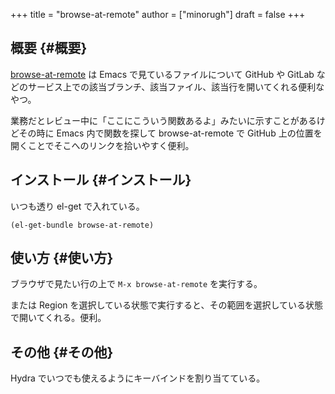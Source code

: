 +++
title = "browse-at-remote"
author = ["minorugh"]
draft = false
+++

## 概要 {#概要}

[browse-at-remote](https://github.com/rmuslimov/browse-at-remote) は Emacs で見ているファイルについて
GitHub や GitLab などのサービス上での該当ブランチ、該当ファイル、該当行を開いてくれる便利なやつ。

業務だとレビュー中に「ここにこういう関数あるよ」みたいに示すことがあるけどその時に Emacs 内で関数を探して browse-at-remote で GitHub 上の位置を開くことでそこへのリンクを拾いやすく便利。


## インストール {#インストール}

いつも透り el-get で入れている。

```emacs-lisp
(el-get-bundle browse-at-remote)
```


## 使い方 {#使い方}

ブラウザで見たい行の上で `M-x browse-at-remote` を実行する。

または Region を選択している状態で実行すると、その範囲を選択している状態で開いてくれる。便利。


## その他 {#その他}

Hydra でいつでも使えるようにキーバインドを割り当てている。
